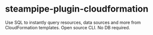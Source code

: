 # steampipe-plugin-cloudformation
Use SQL to instantly query resources, data sources and more from CloudFormation templates. Open source CLI. No DB required.
